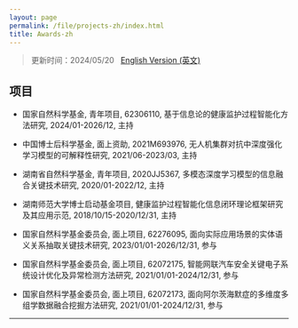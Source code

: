 ```yaml
---
layout: page
permalink: /file/projects-zh/index.html
title: Awards-zh
---
```


> 更新时间：2024/05/20 &nbsp; [English Version (英文)](../../projects/)

## 项目


- 国家自然科学基金, 青年项目, 62306110, 基于信息论的健康监护过程智能化方法研究, 2024/01-2026/12, 主持

- 中国博士后科学基金, 面上资助, 2021M693976, 无人机集群对抗中深度强化学习模型的可解释性研究, 2021/06-2023/03, 主持

- 湖南省自然科学基金, 青年项目, 2020JJ5367, 多模态深度学习模型的信息融合关键技术研究, 2020/01-2022/12, 主持

- 湖南师范大学博士启动基金项目, 健康监护过程智能化信息闭环理论框架研究及其应用示范, 2018/10/15-2020/12/31, 主持

- 国家自然科学基金委员会, 面上项目, 62276095, 面向实际应用场景的实体语义关系抽取关键技术研究, 2023/01/01-2026/12/31, 参与

- 国家自然科学基金委员会, 面上项目, 62072175, 智能网联汽车安全关键电子系统设计优化及异常检测方法研究, 2021/01/01-2024/12/31, 参与

- 国家自然科学基金委员会, 面上项目, 62072173, 面向阿尔茨海默症的多维度多组学数据融合挖掘方法研究, 2021/01/01-2024/12/31, 参与



---

